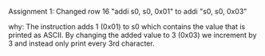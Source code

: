 Assignment 1:
Changed row 16 "addi	s0, s0, 0x01" to addi	"s0, s0, 0x03"

why: The instruction adds 1 (0x01) to s0 which contains the value that is printed as ASCII. By changing the added value 
to 3 (0x03) we increment by 3 and instead only print every 3rd character. 

